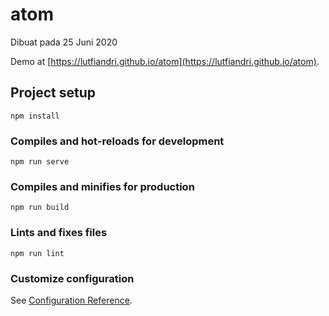 # atom

Dibuat pada 25 Juni 2020

Demo at [https://lutfiandri.github.io/atom](https://lutfiandri.github.io/atom).

## Project setup

```
npm install
```

### Compiles and hot-reloads for development

```
npm run serve
```

### Compiles and minifies for production

```
npm run build
```

### Lints and fixes files

```
npm run lint
```

### Customize configuration

See [Configuration Reference](https://cli.vuejs.org/config/).
